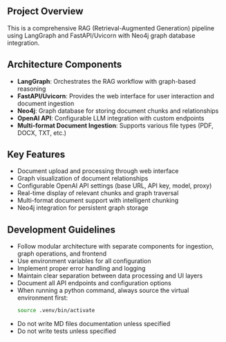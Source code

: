 ## Project Overview
This is a comprehensive RAG (Retrieval-Augmented Generation) pipeline using LangGraph and FastAPI/Uvicorn with Neo4j graph database integration.

## Architecture Components
- **LangGraph**: Orchestrates the RAG workflow with graph-based reasoning
- **FastAPI/Uvicorn**: Provides the web interface for user interaction and document ingestion
- **Neo4j**: Graph database for storing document chunks and relationships
- **OpenAI API**: Configurable LLM integration with custom endpoints
- **Multi-format Document Ingestion**: Supports various file types (PDF, DOCX, TXT, etc.)

## Key Features
- Document upload and processing through web interface
- Graph visualization of document relationships
- Configurable OpenAI API settings (base URL, API key, model, proxy)
- Real-time display of relevant chunks and graph traversal
- Multi-format document support with intelligent chunking
- Neo4j integration for persistent graph storage

## Development Guidelines
- Follow modular architecture with separate components for ingestion, graph operations, and frontend
- Use environment variables for all configuration
- Implement proper error handling and logging
- Maintain clear separation between data processing and UI layers
- Document all API endpoints and configuration options
- When running a python command, always source the virtual environment first:
  ```bash
  source .venv/bin/activate
  ```
- Do not write MD files documentation unless specified
- Do not write tests unless specified